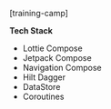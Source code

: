 [training-camp]

**Tech Stack**
- Lottie Compose
- Jetpack Compose
- Navigation Compose
- Hilt Dagger
- DataStore
- Coroutines
